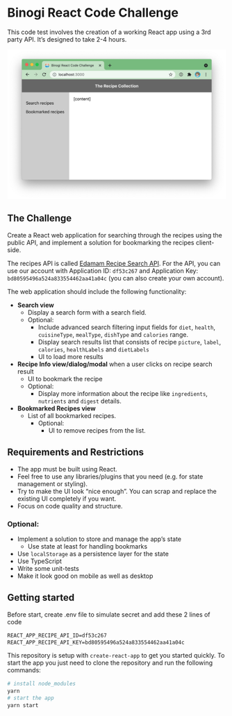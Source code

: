 # Binogi React Code Challenge

This code test involves the creation of a working React app using a 3rd party API. It’s designed to take 2-4 hours.

![Screenshot of Binogi React Code Challenge](screenshot.png)

## The Challenge

Create a React web application for searching through the recipes using the public API, and implement a solution for bookmarking the recipes client-side.

The recipes API is called [Edamam Recipe Search API](https://developer.edamam.com/edamam-docs-recipe-api). For the API, you can use our account with Application ID: `df53c267` and Application Key: `bd80595496a524a833554462aa41a04c` (you can also create your own account).

The web application should include the following functionality:

- **Search view**
  - Display a search form with a search field.
  - Optional:
    - Include advanced search filtering input fields for `diet`, `health`, `cuisineType`, `mealType`, `dishType` and `calories` range.
    - Display search results list that consists of recipe `picture`, `label`, `calories`, `healthLabels` and `dietLabels`
    - UI to load more results
- **Recipe Info view/dialog/modal** when a user clicks on recipe search result
  - UI to bookmark the recipe
  - Optional:
    - Display more information about the recipe like `ingredients`, `nutrients` and `digest` details.
- **Bookmarked Recipes view**
  - List of all bookmarked recipes.
    - Optional:
      - UI to remove recipes from the list.

## Requirements and Restrictions

- The app must be built using React.
- Feel free to use any libraries/plugins that you need (e.g. for state management or styling).
- Try to make the UI look “nice enough”. You can scrap and replace the existing UI completely if you want.
- Focus on code quality and structure.

### Optional:

- Implement a solution to store and manage the app’s state
  - Use state at least for handling bookmarks
- Use `localStorage` as a persistence layer for the state
- Use TypeScript
- Write some unit-tests
- Make it look good on mobile as well as desktop

## Getting started

Before start, create .env file to simulate secret and add these 2 lines of code

```
REACT_APP_RECIPE_API_ID=df53c267
REACT_APP_RECIPE_API_KEY=bd80595496a524a833554462aa41a04c
```

This repository is setup with `create-react-app` to get you started quickly. To start the app you just need to clone the repository and run the following commands:

```sh
# install node_modules
yarn
# start the app
yarn start
```

